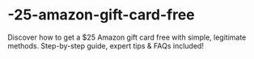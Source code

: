 # -25-amazon-gift-card-free
Discover how to get a $25 Amazon gift card free with simple, legitimate methods. Step-by-step guide, expert tips &amp; FAQs included!
